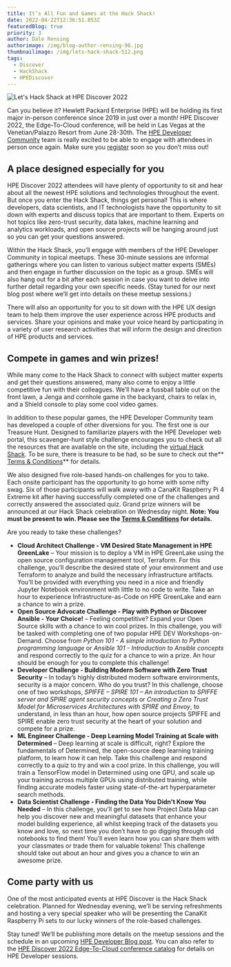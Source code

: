 ```yaml
---
title: It’s All Fun and Games at the Hack Shack!
date: 2022-04-22T12:36:51.853Z
featuredBlog: true
priority: 3
author: Dale Rensing
authorimage: /img/blog-author-rensing-96.jpg
thumbnailimage: /img/lets-hack-shack-512.png
tags:
  - Discover
  - HackShack
  - HPEDiscover
---
```

![Let's Hack Shack at HPE Discover 2022](/img/lets-hack-shack-512.png "Let's Hack Shack at HPE Discover 2022")

Can you believe it? Hewlett Packard Enterprise (HPE) will be holding its first major in-person conference since 2019 in just over a month! HPE Discover 2022, the Edge-To-Cloud conference, will be held in Las Vegas at the Venetian/Palazzo Resort from June 28-30th. The [HPE Developer Community](https://developer.hpe.com/) team is really excited to be able to engage with attendees in person once again. Make sure you [register](https://attend.hpe.com/discover2022/index.cfm?iLangID=1) soon so you don’t miss out!

## A place designed especially for you

HPE Discover 2022 attendees will have plenty of opportunity to sit and hear about all the newest HPE solutions and technologies throughout the event. But once you enter the Hack Shack, things get personal! This is where developers, data scientists, and IT technologists have the opportunity to sit down with experts and discuss topics that are important to them. Experts on hot topics like zero-trust security, data lakes, machine learning and analytics workloads, and open source projects will be hanging around just so you can get your questions answered.

Within the Hack Shack, you’ll engage with members of the HPE Developer Community in topical meetups. These 30-minute sessions are informal gatherings where you can listen to various subject matter experts (SMEs) and then engage in further discussion on the topic as a group. SMEs will also hang out for a bit after each session in case you want to delve into further detail regarding your own specific needs. (Stay tuned for our next blog post where we’ll get into details on these meetup sessions.)

There will also an opportunity for you to sit down with the HPE UX design team to help them improve the user experience across HPE products and services. Share your opinions and make your voice heard by participating in a variety of user research activities that will inform the design and direction of HPE products and services.

## Compete in games and win prizes!

While many come to the Hack Shack to connect with subject matter experts and get their questions answered, many also come to enjoy a little competitive fun with their colleagues. We’ll have a fussball table out on the front lawn, a Jenga and cornhole game in the backyard, chairs to relax in, and a Shield console to play some cool video games. 

In addition to these popular games, the HPE Developer Community team has developed a couple of other diversions for you. The first one is our Treasure Hunt. Designed to familiarize players with the HPE Developer web portal, this scavenger-hunt style challenge encourages you to check out all the resources that are available on the site, including the [virtual Hack Shack](https://developer.hpe.com/hackshack/). To be sure, there is treasure to be had, so be sure to check out the** [Terms & Conditions](https://developer.hpe.com/hackshack/hpediscover2022-treasurehunt-terms-conditions/)** for details.  

We also designed five role-based hands-on challenges for you to take. Each onsite participant has the opportunity to go home with some nifty swag. Six of those participants will walk away with a CanaKit Raspberry Pi 4 Extreme kit after having successfully completed one of the challenges and correctly answered the associated quiz. Grand prize winners will be announced at our Hack Shack celebration on Wednesday night. **Note: You must be present to win. Please see the [Terms & Conditions](https://developer.hpe.com/hackshack/hpediscover2022-swchallenges-terms-conditions/) for details.**  

Are you ready to take these challenges?

* **Cloud Architect Challenge - VM Desired State Management in HPE GreenLake** – Your mission is to deploy a VM in HPE GreenLake using the open source configuration management tool, Terraform. For this challenge, you’ll describe the desired state of your environment and use Terraform to analyze and build the necessary infrastructure artifacts. You’ll be provided with everything you need in a nice and friendly Jupyter Notebook environment with little to no code to write. Take an hour to experience Infrastructure-as-Code on HPE GreenLake and earn a chance to win a prize.
* **Open Source Advocate Challenge - Play with Python or Discover Ansible - Your Choice!** – Feeling competitive? Expand your Open Source skills with a chance to win cool prizes. In this challenge, you will be tasked with completing one of two popular HPE DEV Workshops-on-Demand. Choose from *Python 101 - A simple introduction to Python programming language* or *Ansible 101 - Introduction to Ansible concepts* and respond correctly to the quiz for a chance to win a prize. An hour should be enough for you to complete this challenge!
* **Developer Challenge - Building Modern Software with Zero Trust Security** – In today’s highly distributed modern software environments, security is a major concern. Who do you trust? In this challenge, choose one of two workshops, *SPIFFE – SPIRE 101 – An introduction to SPIFFE server and SPIRE agent security concepts* or *Creating a Zero Trust Model for Microservices Architectures with SPIRE and Envoy*, to understand, in less than an hour, how open source projects SPIFFE and SPIRE enable zero trust security at the heart of your solution and compete for a prize.
* **ML Engineer Challenge - Deep Learning Model Training at Scale with Determined** – Deep learning at scale is difficult, right? Explore the fundamentals of Determined, the open-source deep learning training platform, to learn how it can help. Take this challenge and respond correctly to a quiz to try and win a cool prize. In this challenge, you will train a TensorFlow model in Determined using one GPU, and scale up your training across multiple GPUs using distributed training, while finding accurate models faster using state-of-the-art hyperparameter search methods.
* **Data Scientist Challenge - Finding the Data You Didn't Know You Needed** – In this challenge, you’ll get to see how Project Data Map can help you discover new and meaningful datasets that enhance your model building experience, all whilst keeping track of the datasets you know and love, so next time you don’t have to go digging through old notebooks to find them! You’ll even learn how you can share them with your classmates or trade them for valuable tokens! This challenge should take out about an hour and gives you a chance to win an awesome prize.

## Come party with us

One of the most anticipated events at HPE Discover is the Hack Shack celebration. Planned for Wednesday evening, we’ll be serving refreshments and hosting a very special speaker who will be presenting the CanaKit Raspberry Pi sets to our lucky winners of the role-based challenges.

Stay tuned! We’ll be publishing more details on the meetup sessions and the schedule in an upcoming [HPE Developer Blog post](https://developer.hpe.com/blog). You can also refer to the [HPE Discover 2022 Edge-To-Cloud conference catalog](https://content.attend.hpe.com/go/agendabuilder.sessions/?l=1049&locale=en_US) for details on HPE Developer sessions.